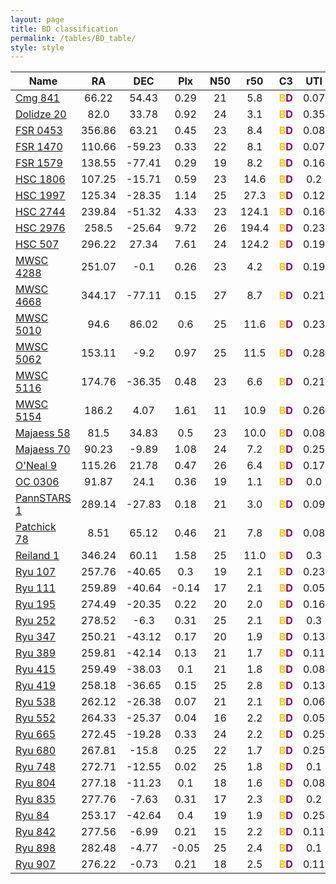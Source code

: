 ```yaml
---
layout: page
title: BD classification 
permalink: /tables/BD_table/
style: style
---
```


| Name | RA | DEC | Plx | N50 | r50 | C3 | UTI |
| --- | :-: | :-: | :-: | :-: | :-: | :-: | :-: |
| [Cmg 841](/_clusters/cmg841/) | 66.22 | 54.43 | 0.29 | 21 | 5.8 | <span style="color: #FFC300; font-weight: bold;">B</span><span style="color: purple; font-weight: bold;">D</span> | 0.07  |
| [Dolidze 20](/_clusters/dolidze20/) | 82.0 | 33.78 | 0.92 | 24 | 3.1 | <span style="color: #FFC300; font-weight: bold;">B</span><span style="color: purple; font-weight: bold;">D</span> | 0.35  |
| [FSR 0453](/_clusters/fsr0453/) | 356.86 | 63.21 | 0.45 | 23 | 8.4 | <span style="color: #FFC300; font-weight: bold;">B</span><span style="color: purple; font-weight: bold;">D</span> | 0.08  |
| [FSR 1470](/_clusters/fsr1470/) | 110.66 | -59.23 | 0.33 | 22 | 8.1 | <span style="color: #FFC300; font-weight: bold;">B</span><span style="color: purple; font-weight: bold;">D</span> | 0.07  |
| [FSR 1579](/_clusters/fsr1579/) | 138.55 | -77.41 | 0.29 | 19 | 8.2 | <span style="color: #FFC300; font-weight: bold;">B</span><span style="color: purple; font-weight: bold;">D</span> | 0.16  |
| [HSC 1806](/_clusters/hsc1806/) | 107.25 | -15.71 | 0.59 | 23 | 14.6 | <span style="color: #FFC300; font-weight: bold;">B</span><span style="color: purple; font-weight: bold;">D</span> | 0.2  |
| [HSC 1997](/_clusters/hsc1997/) | 125.34 | -28.35 | 1.14 | 25 | 27.3 | <span style="color: #FFC300; font-weight: bold;">B</span><span style="color: purple; font-weight: bold;">D</span> | 0.12  |
| [HSC 2744](/_clusters/hsc2744/) | 239.84 | -51.32 | 4.33 | 23 | 124.1 | <span style="color: #FFC300; font-weight: bold;">B</span><span style="color: purple; font-weight: bold;">D</span> | 0.16  |
| [HSC 2976](/_clusters/hsc2976/) | 258.5 | -25.64 | 9.72 | 26 | 194.4 | <span style="color: #FFC300; font-weight: bold;">B</span><span style="color: purple; font-weight: bold;">D</span> | 0.23  |
| [HSC 507](/_clusters/hsc507/) | 296.22 | 27.34 | 7.61 | 24 | 124.2 | <span style="color: #FFC300; font-weight: bold;">B</span><span style="color: purple; font-weight: bold;">D</span> | 0.19  |
| [MWSC 4288](/_clusters/mwsc4288/) | 251.07 | -0.1 | 0.26 | 23 | 4.2 | <span style="color: #FFC300; font-weight: bold;">B</span><span style="color: purple; font-weight: bold;">D</span> | 0.19  |
| [MWSC 4668](/_clusters/mwsc4668/) | 344.17 | -77.11 | 0.15 | 27 | 8.7 | <span style="color: #FFC300; font-weight: bold;">B</span><span style="color: purple; font-weight: bold;">D</span> | 0.21  |
| [MWSC 5010](/_clusters/mwsc5010/) | 94.6 | 86.02 | 0.6 | 25 | 11.6 | <span style="color: #FFC300; font-weight: bold;">B</span><span style="color: purple; font-weight: bold;">D</span> | 0.23  |
| [MWSC 5062](/_clusters/mwsc5062/) | 153.11 | -9.2 | 0.97 | 25 | 11.5 | <span style="color: #FFC300; font-weight: bold;">B</span><span style="color: purple; font-weight: bold;">D</span> | 0.28  |
| [MWSC 5116](/_clusters/mwsc5116/) | 174.76 | -36.35 | 0.48 | 23 | 6.6 | <span style="color: #FFC300; font-weight: bold;">B</span><span style="color: purple; font-weight: bold;">D</span> | 0.21  |
| [MWSC 5154](/_clusters/mwsc5154/) | 186.2 | 4.07 | 1.61 | 11 | 10.9 | <span style="color: #FFC300; font-weight: bold;">B</span><span style="color: purple; font-weight: bold;">D</span> | 0.26  |
| [Majaess 58](/_clusters/majaess58/) | 81.5 | 34.83 | 0.5 | 23 | 10.0 | <span style="color: #FFC300; font-weight: bold;">B</span><span style="color: purple; font-weight: bold;">D</span> | 0.08  |
| [Majaess 70](/_clusters/majaess70/) | 90.23 | -9.89 | 1.08 | 24 | 7.2 | <span style="color: #FFC300; font-weight: bold;">B</span><span style="color: purple; font-weight: bold;">D</span> | 0.25  |
| [O'Neal 9](/_clusters/oneal9/) | 115.26 | 21.78 | 0.47 | 26 | 6.4 | <span style="color: #FFC300; font-weight: bold;">B</span><span style="color: purple; font-weight: bold;">D</span> | 0.17  |
| [OC 0306](/_clusters/oc0306/) | 91.87 | 24.1 | 0.36 | 19 | 1.1 | <span style="color: #FFC300; font-weight: bold;">B</span><span style="color: purple; font-weight: bold;">D</span> | 0.0  |
| [PannSTARS 1](/_clusters/pannstars1/) | 289.14 | -27.83 | 0.18 | 21 | 3.0 | <span style="color: #FFC300; font-weight: bold;">B</span><span style="color: purple; font-weight: bold;">D</span> | 0.09  |
| [Patchick 78](/_clusters/patchick78/) | 8.51 | 65.12 | 0.46 | 21 | 7.8 | <span style="color: #FFC300; font-weight: bold;">B</span><span style="color: purple; font-weight: bold;">D</span> | 0.08  |
| [Reiland 1](/_clusters/reiland1/) | 346.24 | 60.11 | 1.58 | 25 | 11.0 | <span style="color: #FFC300; font-weight: bold;">B</span><span style="color: purple; font-weight: bold;">D</span> | 0.3  |
| [Ryu 107](/_clusters/ryu107/) | 257.76 | -40.65 | 0.3 | 19 | 2.1 | <span style="color: #FFC300; font-weight: bold;">B</span><span style="color: purple; font-weight: bold;">D</span> | 0.23  |
| [Ryu 111](/_clusters/ryu111/) | 259.89 | -40.64 | -0.14 | 17 | 2.1 | <span style="color: #FFC300; font-weight: bold;">B</span><span style="color: purple; font-weight: bold;">D</span> | 0.05  |
| [Ryu 195](/_clusters/ryu195/) | 274.49 | -20.35 | 0.22 | 20 | 2.0 | <span style="color: #FFC300; font-weight: bold;">B</span><span style="color: purple; font-weight: bold;">D</span> | 0.16  |
| [Ryu 252](/_clusters/ryu252/) | 278.52 | -6.3 | 0.31 | 25 | 2.1 | <span style="color: #FFC300; font-weight: bold;">B</span><span style="color: purple; font-weight: bold;">D</span> | 0.3  |
| [Ryu 347](/_clusters/ryu347/) | 250.21 | -43.12 | 0.17 | 20 | 1.9 | <span style="color: #FFC300; font-weight: bold;">B</span><span style="color: purple; font-weight: bold;">D</span> | 0.13  |
| [Ryu 389](/_clusters/ryu389/) | 259.81 | -42.14 | 0.13 | 21 | 1.7 | <span style="color: #FFC300; font-weight: bold;">B</span><span style="color: purple; font-weight: bold;">D</span> | 0.11  |
| [Ryu 415](/_clusters/ryu415/) | 259.49 | -38.03 | 0.1 | 21 | 1.8 | <span style="color: #FFC300; font-weight: bold;">B</span><span style="color: purple; font-weight: bold;">D</span> | 0.08  |
| [Ryu 419](/_clusters/ryu419/) | 258.18 | -36.65 | 0.15 | 25 | 2.8 | <span style="color: #FFC300; font-weight: bold;">B</span><span style="color: purple; font-weight: bold;">D</span> | 0.13  |
| [Ryu 538](/_clusters/ryu538/) | 262.12 | -26.38 | 0.07 | 21 | 2.1 | <span style="color: #FFC300; font-weight: bold;">B</span><span style="color: purple; font-weight: bold;">D</span> | 0.06  |
| [Ryu 552](/_clusters/ryu552/) | 264.33 | -25.37 | 0.04 | 16 | 2.2 | <span style="color: #FFC300; font-weight: bold;">B</span><span style="color: purple; font-weight: bold;">D</span> | 0.05  |
| [Ryu 665](/_clusters/ryu665/) | 272.45 | -19.28 | 0.33 | 24 | 2.2 | <span style="color: #FFC300; font-weight: bold;">B</span><span style="color: purple; font-weight: bold;">D</span> | 0.25  |
| [Ryu 680](/_clusters/ryu680/) | 267.81 | -15.8 | 0.25 | 22 | 1.7 | <span style="color: #FFC300; font-weight: bold;">B</span><span style="color: purple; font-weight: bold;">D</span> | 0.25  |
| [Ryu 748](/_clusters/ryu748/) | 272.71 | -12.55 | 0.02 | 25 | 1.8 | <span style="color: #FFC300; font-weight: bold;">B</span><span style="color: purple; font-weight: bold;">D</span> | 0.1  |
| [Ryu 804](/_clusters/ryu804/) | 277.18 | -11.23 | 0.1 | 18 | 1.6 | <span style="color: #FFC300; font-weight: bold;">B</span><span style="color: purple; font-weight: bold;">D</span> | 0.08  |
| [Ryu 835](/_clusters/ryu835/) | 277.76 | -7.63 | 0.31 | 17 | 2.3 | <span style="color: #FFC300; font-weight: bold;">B</span><span style="color: purple; font-weight: bold;">D</span> | 0.2  |
| [Ryu 84](/_clusters/ryu84/) | 253.17 | -42.64 | 0.4 | 19 | 1.9 | <span style="color: #FFC300; font-weight: bold;">B</span><span style="color: purple; font-weight: bold;">D</span> | 0.25  |
| [Ryu 842](/_clusters/ryu842/) | 277.56 | -6.99 | 0.21 | 15 | 2.2 | <span style="color: #FFC300; font-weight: bold;">B</span><span style="color: purple; font-weight: bold;">D</span> | 0.11  |
| [Ryu 898](/_clusters/ryu898/) | 282.48 | -4.77 | -0.05 | 25 | 2.4 | <span style="color: #FFC300; font-weight: bold;">B</span><span style="color: purple; font-weight: bold;">D</span> | 0.1  |
| [Ryu 907](/_clusters/ryu907/) | 276.22 | -0.73 | 0.21 | 18 | 2.5 | <span style="color: #FFC300; font-weight: bold;">B</span><span style="color: purple; font-weight: bold;">D</span> | 0.11  |



<script type="module">
import { enableTableSorting } from '{{ site.baseurl }}/scripts/table-sorting.js';
document.querySelectorAll("table").forEach(table => {
  enableTableSorting(table);
});
</script>